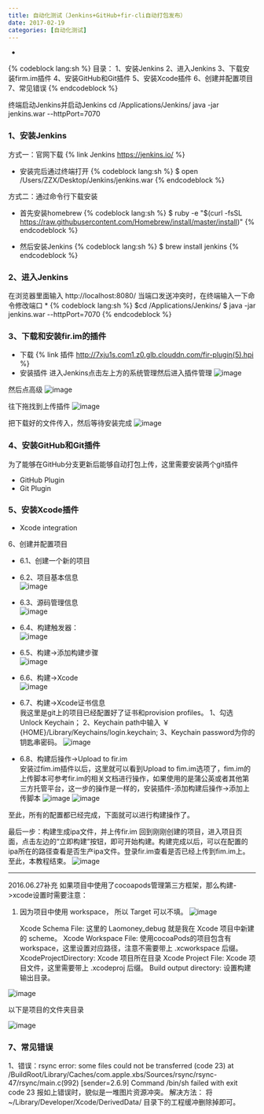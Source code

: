 ```yaml
---
title: 自动化测试（Jenkins+GitHub+fir-cli自动打包发布）
date: 2017-02-19
categories: [自动化测试]
---
```

* 
{% codeblock lang:sh %}
    目录：
    1、安装Jenkins
    2、进入Jenkins
    3、下载安装firm.im插件
    4、安装GitHub和Git插件
    5、安装Xcode插件
    6、创建并配置项目
    7、常见错误
{% endcodeblock %}

终端启动Jenkins并启动Jenkins
cd /Applications/Jenkins/
java -jar jenkins.war --httpPort=7070

### 1、安装Jenkins  
方式一：官网下载 {% link Jenkins https://jenkins.io/ %}

* 安装完后通过终端打开
{% codeblock lang:sh %}
    $ open /Users/ZZX/Desktop/Jenkins/jenkins.war
{% endcodeblock %}

方式二：通过命令行下载安装
* 首先安装homebrew
{% codeblock lang:sh %}
    $ ruby -e "$(curl -fsSL https://raw.githubusercontent.com/Homebrew/install/master/install)"
{% endcodeblock %}

* 然后安装Jenkins
{% codeblock lang:sh %}
    $ brew install jenkins 
{% endcodeblock %}

### 2、进入Jenkins  
在浏览器里面输入 http://localhost:8080/
当端口发送冲突时，在终端输入一下命令修改端口
* 
{% codeblock lang:sh %}
    $cd /Applications/Jenkins/
    $ java -jar jenkins.war --httpPort=7070
{% endcodeblock %}


### 3、下载和安装fir.im的插件  
* 下载 {% link 插件 http://7xju1s.com1.z0.glb.clouddn.com/fir-plugin(5).hpi %}
* 安装插件
进入Jenkins点击左上方的系统管理然后进入插件管理
![image](http://129.204.47.207/img/blog/20161211-1-1.png)

然后点高级
![image](http://129.204.47.207/img/blog/20161211-1-2.png)


往下拖找到上传插件
![image](http://129.204.47.207/img/blog/20161211-1-3.png)



把下载好的文件传入，然后等待安装完成
![image](http://129.204.47.207/img/blog/20161211-1-4.png)




### 4、安装GitHub和Git插件  
为了能够在GitHub分支更新后能够自动打包上传，这里需要安装两个git插件
* GitHub Plugin
* Git Plugin

### 5、安装Xcode插件  
* Xcode integration

6、创建并配置项目  
* 6.1、创建一个新的项目 

* 6.2、项目基本信息  
![image](http://129.204.47.207/img/blog/20161211-1-5.png)


* 6.3、源码管理信息   
![image](http://129.204.47.207/img/blog/20161211-1-6.png)


* 6.4、构建触发器：  
![image](http://129.204.47.207/img/blog/20161211-1-7.png)



* 6.5、构建->添加构建步骤  
![image](http://129.204.47.207/img/blog/20161211-1-8.png)


* 6.6、构建->Xcode  
![image](http://129.204.47.207/img/blog/20161211-1-9.png)


* 6.7、构建->Xcode证书信息  
我这里是git上的项目已经配置好了证书和provision profiles。
1、勾选Unlock Keychain；
2、Keychain path中输入 ￥{HOME}/Library/Keychains/login.keychain;
3、Keychain password为你的钥匙串密码。
![image](http://129.204.47.207/img/blog/20161211-1-10.png)



* 6.8、构建后操作->Upload to fir.im  
安装过fim.im插件以后，这里就可以看到Upload to fim.im选项了，fim.im的上传脚本可参考fir.im的相关文档进行操作，如果使用的是蒲公英或者其他第三方托管平台，这一步的操作是一样的，安装插件-添加构建后操作->添加上传脚本
![image](http://129.204.47.207/img/blog/20161211-1-11.png)
![image](http://129.204.47.207/img/blog/20161211-1-12.png)


至此，所有的配置都已经完成，下面就可以进行构建操作了。

最后一步：构建生成ipa文件，并上传fir.im
回到刚刚创建的项目，进入项目页面，点击左边的“立即构建”按钮，即可开始构建。构建完成以后，可以在配置的ipa所在的路径查看是否生产ipa文件。登录fir.im查看是否已经上传到fim.im上。至此，本教程结束。
![image](http://129.204.47.207/img/blog/20161211-1-13.png)




------------------------------------------------------
2016.06.27补充
如果项目中使用了cocoapods管理第三方框架，那么构建->xcode设置时需要注意：

1. 因为项目中使用 workspace， 所以 Target 可以不填。
![image](http://129.204.47.207/img/blog/20161211-1-14.png)


    Xcode Schema File:  这里的 Laomoney_debug 就是我在 Xcode 项目中新建的 scheme。
    Xcode Workspace File: 使用cocoaPods的项目包含有 workspace，这里设置对应路径，注意不需要带上 .xcworkspace 后缀。
    XcodeProjectDirectory: Xcode 项目所在目录
    Xcode Project File: Xcode 项目文件，这里需要带上 .xcodeproj 后缀。
    Build output directory: 设置构建输出目录。



![image](http://129.204.47.207/img/blog/20161211-1-15.png)


以下是项目的文件夹目录

![image](http://129.204.47.207/img/blog/20161211-1-16.png)



### 7、常见错误  
1、错误：rsync error: some files could not be transferred (code 23) at /BuildRoot/Library/Caches/com.apple.xbs/Sources/rsync/rsync-47/rsync/main.c(992) [sender=2.6.9]
Command /bin/sh failed with exit code 23
报如上错误时，貌似是一堆图片资源冲突。
解决方法：
将 ~/Library/Developer/Xcode/DerivedData/ 目录下的工程缓冲删除掉即可。




